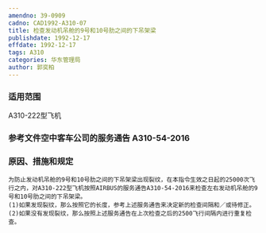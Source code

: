 ```yaml
---
amendno: 39-0909
cadno: CAD1992-A310-07
title: 检查发动机吊舱的9号和10号肋之间的下吊架梁
publishdate: 1992-12-17
effdate: 1992-12-17
tags: A310
categories: 华东管理局
author: 郭奕柏
---
```


### 适用范围 
A310-222型飞机

<!--more-->
### 参考文件空中客车公司的服务通告 A310-54-2016 

### 原因、措施和规定 
    为防止发动机吊舱的9号和10号肋之间的下吊架梁出现裂纹，在本指令生效之日起的25000次飞行之内，对A310-222型飞机按照AIRBUS的服务通告A310-54-2016来检查左右发动机吊舱的9号和10号肋之间的下吊架梁。 
    (1)如果发现裂纹，那么按照它的长度，参考上述服务通告来决定新的检查间隔和／或待修正。 
    (2)如果没有发现裂纹，那么按照上述服务通告在上次检查之后的2500飞行间隔内进行重复检查。

